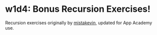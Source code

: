 # w1d4: Bonus Recursion Exercises!

Recursion exercises originally by
[mistakevin](https://github.com/mistakevin), updated for App Academy
use.
